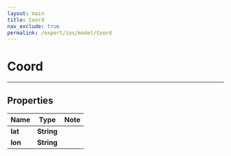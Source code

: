 ```yaml
---
layout: main
title: Coord
nav_exclude: true
permalink: /expert/ios/model/Coord
---
```


# Coord

---

## Properties

Name | Type | Note
---- | ---- | ----
**lat** | **String** | 
**lon** | **String** | 

